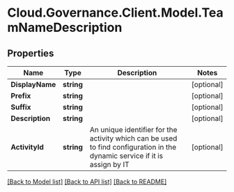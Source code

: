 # Cloud.Governance.Client.Model.TeamNameDescription
## Properties

Name | Type | Description | Notes
------------ | ------------- | ------------- | -------------
**DisplayName** | **string** |  | [optional] 
**Prefix** | **string** |  | [optional] 
**Suffix** | **string** |  | [optional] 
**Description** | **string** |  | [optional] 
**ActivityId** | **string** | An unique identifier for the activity which can be used to find configuration in the dynamic service if it is assign by IT | [optional] 

[[Back to Model list]](../README.md#documentation-for-models) [[Back to API list]](../README.md#documentation-for-api-endpoints) [[Back to README]](../README.md)

